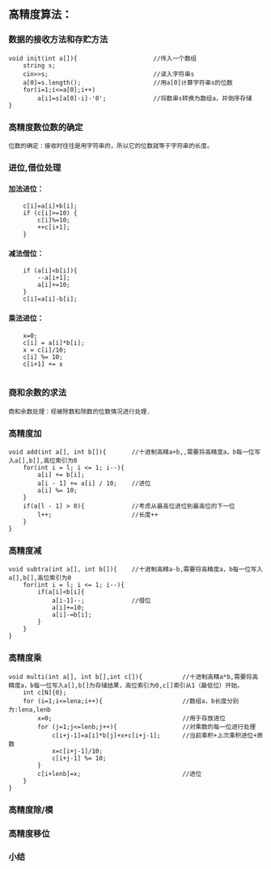 ## 高精度算法：

### 数据的接收方法和存贮方法
```
void init(int a[]){                     //传入一个数组
    string s; 
    cin>>s;                             //读入字符串s 
    a[0]=s.length();                    //用a[0]计算字符串s的位数 
    for(i=1;i<=a[0];i++)
        a[i]=s[a[0]-i]-'0';             //将数串s转换为数组a，并倒序存储 
}
```

### 高精度数位数的确定
    位数的确定：接收时往往是用字符串的，所以它的位数就等于字符串的长度。

### 进位,借位处理

#### 加法进位：
```	
    c[i]=a[i]+b[i];
    if (c[i]>=10) { 
        c[i]%=10; 
        ++c[i+1]; 
    }
```
#### 减法借位：
```    	
    if (a[i]<b[i]){ 
        --a[i+1]; 
        a[i]+=10; 
    }
    c[i]=a[i]-b[i];
```
#### 乘法进位：	
```
    x=0;
    c[i] = a[i]*b[i];
    x = c[i]/10;
    c[i] %= 10;
    c[i+1] += x


```
### 商和余数的求法
    商和余数处理：视被除数和除数的位数情况进行处理.

### 高精度加
```
void add(int a[], int b[]){       //十进制高精a+b,,需要将高精度a，b每一位写入a[],b[],高位索引为0
    for(int i = l; i <= 1; i--){
        a[i] += b[i];
        a[i - 1] += a[i] / 10;    //进位 
        a[i] %= 10;
    }
    if(a[l - 1] > 0){             //考虑从最高位进位到最高位的下一位 
        l++;                      //长度++ 
    }
}
```

### 高精度减

```
void subtra(int a[], int b[]){    //十进制高精a-b,需要将高精度a，b每一位写入a[],b[],高位索引为0
    for(int i = l; i <= 1; i--){
        if(a[i]<b[i]{
            a[i-1]--;             //借位 
            a[i]+=10;
            a[i]-=b[i];
        }
    }
}
```

### 高精度乘

```
void multi(int a[], int b[],int c[]){           //十进制高精a*b,需要将高精度a，b每一位写入a[],b[]为存储结果，高位索引为0,c[]索引从1（最低位）开始。
    int c[N]{0};
    for (i=1;i<=lena;i++){                      //数组a，b长度分别为:lena,lenb
        x=0;                                    //用于存放进位
        for (j=1;j<=lenb;j++){                  //对乘数的每一位进行处理
            c[i+j-1]=a[i]*b[j]+x+c[i+j-1];      //当前乘积+上次乘积进位+原数
            x=c[i+j-1]/10;
            c[i+j-1] %= 10;
        }
        c[i+lenb]=x;                            //进位
    }
}
```

### 高精度除/模

### 高精度移位

### 小结
